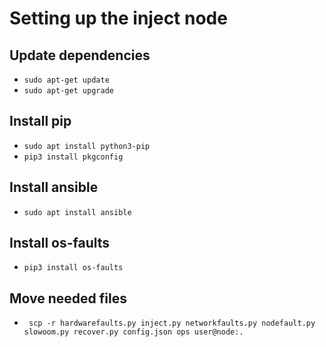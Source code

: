 # Setting up the inject node

## Update dependencies
- `sudo apt-get update`
- `sudo apt-get upgrade`

## Install pip
- `sudo apt install python3-pip`
- `pip3 install pkgconfig`

## Install ansible
- `sudo apt install ansible`

## Install os-faults
- `pip3 install os-faults`

## Move needed files
- ` scp -r hardwarefaults.py inject.py networkfaults.py nodefault.py slowoom.py recover.py config.json ops user@node:.`
